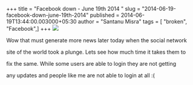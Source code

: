 +++
title = "Facebook down - June 19th 2014 "
slug = "2014-06-19-facebook-down-june-19th-2014"
published = 2014-06-19T13:44:00.003000+05:30
author = "Santanu Misra"
tags = [ "broken", "Facebook",]
+++
[![](../images/thumbnails/2014-06-19-facebook-down-june-19th-2014-facebook_broken.png)](../images/2014-06-19-facebook-down-june-19th-2014-facebook_broken.png)



Wow that must generate more news later today when the social network

site of the world took a plunge. Lets see how much time it takes them to

fix the same. While some users are able to login they are not getting

any updates and people like me are not able to login at all :(
